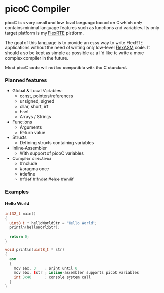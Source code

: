 # picoC Compiler

picoC is a very small and low-level language based on C which only contains minimal language features such as functions and variables. Its only target platform is my [FlexRTE](https://github.com/pointermess/FlexRTE-X) platform.

The goal of this language is to provide an easy way to write FlexRTE applications without the need of writing only low-level [FlexASM](https://github.com/pointermess/FlexASM-Compiler) code. It should also be kept as simple as possible as a I'd like to write a more complex compiler in the future.

Most picoC code will not be compatible with the C standard.

### Planned features
- Global & Local Variables:
    - const, pointers/references
    - unsigned, signed
    - char, short, int
    - bool
    - Arrays / Strings
- Functions
    - Arguments
    - Return value
- Structs
    - Defining structs containing variables
- Inline-Assembler
    - With support of picoC variables
- Compiler directives
    - #include
    - #pragma once
    - #define
    - #ifdef #ifndef #else #endif

### Examples
#### Hello World
```cpp
int32_t main()
{
  uint8_t * helloWorldStr = "Hello World";
  println(helloWorldStr);
  
  return 0;
}

void println(uint8_t * str)
{
  asm
  {
    mov eax, 3    ; print until 0
    mov ebx, $str ; inline-assembler supports picoC variables
    int 0x40      ; console system call
  }
}
```

